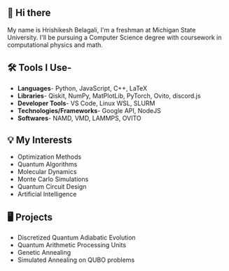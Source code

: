 ## 👋 Hi there 
My name is Hrishikesh Belagali, I'm a freshman at Michigan State University. I'll be pursuing a Computer Science degree with coursework in computational physics and math. 

## 🛠️ Tools I Use- 
- **Languages**- Python, JavaScript, C++, LaTeX
- **Libraries**- Qiskit, NumPy, MatPlotLib, PyTorch, Ovito, discord.js
- **Developer Tools**- VS Code, Linux WSL, SLURM 
- **Technologies/Frameworks**- Google API, NodeJS
- **Softwares**- NAMD, VMD, LAMMPS, OVITO

## 💡 My Interests 
- Optimization Methods
- Quantum Algorithms
- Molecular Dynamics
- Monte Carlo Simulations
- Quantum Circuit Design
- Artificial Intelligence

## 🖥️ Projects 
- Discretized Quantum Adiabatic Evolution
- Quantum Arithmetic Processing Units
- Genetic Annealing
- Simulated Annealing on QUBO problems

<!--
**lonelyneutrin0/lonelyneutrin0** is a ✨ _special_ ✨ repository because its `README.md` (this file) appears on your GitHub profile.

Here are some ideas to get you started:

- 🔭 I’m currently working on ...
- 🌱 I’m currently learning ...
- 👯 I’m looking to collaborate on ...
- 🤔 I’m looking for help with ...
- 💬 Ask me about ...
- 📫 How to reach me: ...
- 😄 Pronouns: ...
- ⚡ Fun fact: ...
-->

